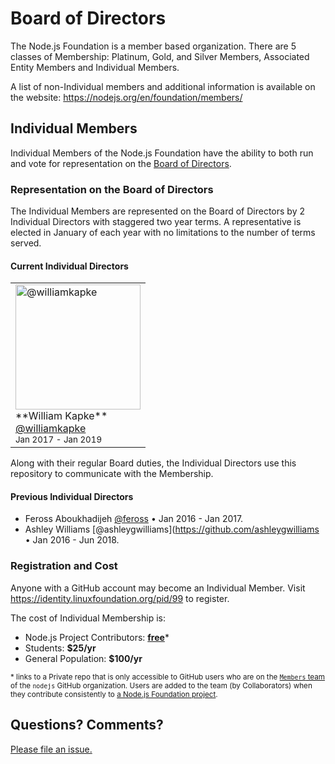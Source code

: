 # Board of Directors

The Node.js Foundation is a member based organization. There are 5 classes of Membership: 
Platinum, Gold, and Silver Members, Associated Entity Members and Individual Members.

A list of non-Individual members and additional information is available on the website:
https://nodejs.org/en/foundation/members/

## Individual Members
Individual Members of the Node.js Foundation have the ability to both run and vote for 
representation on the [Board of Directors](https://nodejs.org/en/foundation/board/).

### Representation on the Board of Directors
The Individual Members are represented on the Board of Directors by 2 Individual Directors 
with staggered two year terms. A representative is elected in January of each year with
no limitations to the number of terms served.

#### Current Individual Directors
<!-- Senior Director always listed first. Upon re-election, they become the Junior again.-->
<table>
  <tr>
    <td>
      <a href="//github.com/williamkapke">
        <img width=200 src="https://avatars.githubusercontent.com/u/739813?s=200" alt="@williamkapke">
      </a>
      <br>
      **William Kapke**<br>
      <a href="//github.com/williamkapke">@williamkapke</a><br>
      <sup>Jan 2017 - Jan 2019</sup>
    </td>
  </tr>
<table>

Along with their regular Board duties, the Individual Directors use 
this repository to communicate with the Membership.

#### Previous Individual Directors
- Feross Aboukhadijeh [@feross](https://github.com/feross) • Jan 2016 - Jan 2017.
- Ashley Williams [@ashleygwilliams](https://github.com/ashleygwilliams • Jan 2016 - Jun 2018.

### Registration and Cost
Anyone with a GitHub account may become an Individual Member. Visit 
https://identity.linuxfoundation.org/pid/99 to register.

The cost of Individual Membership is:
- Node.js Project Contributors: [__free__][1]*
- Students: __$25/yr__
- General Population: __$100/yr__

<sup>* links to a Private repo that is only accessible to GitHub users
who are on the [`Members` team](https://github.com/orgs/nodejs/teams/members) of
the `nodejs` GitHub organization. Users are added to the team (by Collaborators)
when they contribute consistently to [a Node.js Foundation project](https://github.com/nodejs/).</sup>

## Questions? Comments?

[Please file an issue.](https://github.com/nodejs/board/issues)

[1]: https://github.com/nodejs/members
